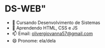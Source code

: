 # DS-WEB" 

- 🔭 Cursando Desenvolvimento de Sistemas
- 🌱 Aprendendo HTML, CSS e JS
- 📫 Email: olivergiovanna57@gmail.com 
- 😄 Pronome: ela/dela
